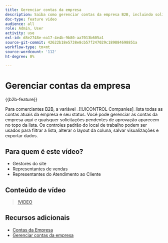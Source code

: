 ```yaml
---
title: Gerenciar contas da empresa
description: Saiba como gerenciar contas da empresa B2B, incluindo solicitações pendentes de aprovação.
doc-type: feature video
audience: all
role: Admin, User
activity: use
exl-id: d8e2748e-ea17-4e4b-9b80-aa7013b605a1
source-git-commit: 42622b18e5738e8cb57f247029c189884698851a
workflow-type: tm+mt
source-wordcount: '112'
ht-degree: 0%

---
```


# Gerenciar contas da empresa

{{b2b-feature}}

Para comerciantes B2B, a variável _[!UICONTROL Companies]_lista todas as contas atuais da empresa e seu status. Você pode gerenciar as contas da empresa aqui e quaisquer solicitações pendentes de aprovação aparecem no topo da lista. Os controles padrão do local de trabalho podem ser usados para filtrar a lista, alterar o layout da coluna, salvar visualizações e exportar dados.

## Para quem é este vídeo?

- Gestores do site
- Representantes de vendas
- Representantes do Atendimento ao Cliente

## Conteúdo de vídeo

>[!VIDEO](https://video.tv.adobe.com/v/344447?quality=12&learn=on)

## Recursos adicionais

- [Contas da Empresa](https://experienceleague.adobe.com/docs/commerce-admin/b2b/companies/account-companies.html)
- [Gerenciar contas da empresa](https://experienceleague.adobe.com/docs/commerce-admin/b2b/companies/account-company-manage.html)
